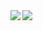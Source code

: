 <a href="https://github.com/anuraghazra/github-readme-stats">
  <img align="left" src="https://github-readme-stats.vercel.app/api?username=HayashidaRyunosuke&count_private=true&theme=shades-of-purple" />
</a>
<a href="https://github.com/anuraghazra/github-readme-stats">
  <img align="left" src="https://github-readme-stats.vercel.app/api/top-langs/?username=HayashidaRyunosuke&theme=shades-of-purple" />
</a>
